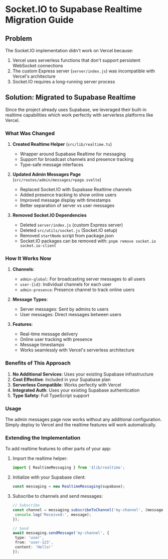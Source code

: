# Socket.IO to Supabase Realtime Migration Guide

## Problem

The Socket.IO implementation didn't work on Vercel because:

1. Vercel uses serverless functions that don't support persistent WebSocket connections
2. The custom Express server (`server/index.js`) was incompatible with Vercel's architecture
3. Socket.IO requires a long-running server process

## Solution: Migrated to Supabase Realtime

Since the project already uses Supabase, we leveraged their built-in realtime capabilities which work perfectly with serverless platforms like Vercel.

### What Was Changed

1. **Created Realtime Helper** (`src/lib/realtime.ts`)
   - Wrapper around Supabase Realtime for messaging
   - Support for broadcast channels and presence tracking
   - Type-safe message interfaces

2. **Updated Admin Messages Page** (`src/routes/admin/messages/+page.svelte`)
   - Replaced Socket.IO with Supabase Realtime channels
   - Added presence tracking to show online users
   - Improved message display with timestamps
   - Better separation of server vs user messages

3. **Removed Socket.IO Dependencies**
   - Deleted `server/index.js` (custom Express server)
   - Deleted `src/utils/socket.js` (Socket.IO setup)
   - Removed `startNode` script from package.json
   - Socket.IO packages can be removed with: `pnpm remove socket.io socket.io-client`

### How It Works Now

1. **Channels**:
   - `admin-global`: For broadcasting server messages to all users
   - `user-{id}`: Individual channels for each user
   - `admin-presence`: Presence channel to track online users

2. **Message Types**:
   - Server messages: Sent by admins to users
   - User messages: Direct messages between users

3. **Features**:
   - Real-time message delivery
   - Online user tracking with presence
   - Message timestamps
   - Works seamlessly with Vercel's serverless architecture

### Benefits of This Approach

1. **No Additional Services**: Uses your existing Supabase infrastructure
2. **Cost Effective**: Included in your Supabase plan
3. **Serverless Compatible**: Works perfectly with Vercel
4. **Integrated Auth**: Uses your existing Supabase authentication
5. **Type Safety**: Full TypeScript support

### Usage

The admin messages page now works without any additional configuration. Simply deploy to Vercel and the realtime features will work automatically.

### Extending the Implementation

To add realtime features to other parts of your app:

1. Import the realtime helper:

   ```typescript
   import { RealtimeMessaging } from '$lib/realtime';
   ```

2. Initialize with your Supabase client:

   ```typescript
   const messaging = new RealtimeMessaging(supabase);
   ```

3. Subscribe to channels and send messages:

   ```typescript
   // Subscribe
   const channel = messaging.subscribeToChannel('my-channel', (message) => {
   	console.log('Received:', message);
   });

   // Send
   await messaging.sendMessage('my-channel', {
   	type: 'user',
   	from: 'user-123',
   	content: 'Hello!'
   });
   ```
